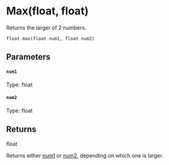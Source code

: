 # Max(float, float)

Returns the larger of 2 numbers.

```
float max(float num1, float num2)
```

## Parameters

#### `num1`
Type: float

#### `num2`
Type: float

## Returns

float

Returns either [num1](#num1) or [num2](#num2), depending on which one is larger.

